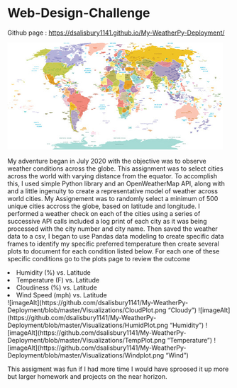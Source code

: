 # Web-Design-Challenge

Github page : https://dsalisbury1141.github.io/My-WeatherPy-Deployment/

![WorldMap](https://github.com/dsalisbury1141/My-WeatherPy-Deployment/blob/master/Images/WorldMap.jpg)


My adventure began in July 2020 with the objective was to observe weather conditions across the globe. 
This assignment was to select cities across the world with varying distance from the equator. 
To accomplish this, I used simple Python library and an OpenWeatherMap API, along with and a little ingenuity to create a representative model of weather across world cities. 
My Assignement was to randomly select a minimum of 500 unique cities accross the globe, based on latitude and longitude. I performed a weather check on each of the cities using a series of successive API calls included a log print of each city as it was being processed with the city number and city name. Then saved the weather data to a csv, I began to use Pandas data modeling to create specific data frames to identify my specific preferred temperature then create several plots to document for each condition listed below. For each one of these specific conditions go to the plots page to review the outcome

     
<li>Humidity (%) vs. Latitude</li>
<li>Temperature (F) vs. Latitude</li>
<li>Cloudiness (%) vs. Latitude</li>
<li>Wind Speed (mph) vs. Latitude</li>
![imageAlt](https://github.com/dsalisbury1141/My-WeatherPy-Deployment/blob/master/Visualizations/CloudPlot.png “Cloudy”)
![imageAlt](https://github.com/dsalisbury1141/My-WeatherPy-Deployment/blob/master/Visualizations/HumidPlot.png “Humidity”)
![imageAlt](https://github.com/dsalisbury1141/My-WeatherPy-Deployment/blob/master/Visualizations/TempPlot.png “Temperature”)
![imageAlt](https://github.com/dsalisbury1141/My-WeatherPy-Deployment/blob/master/Visualizations/Windplot.png “Wind”)


This assigment was fun if I had more time I would have sproosed it up more but larger homework and projects on the near horizon.
